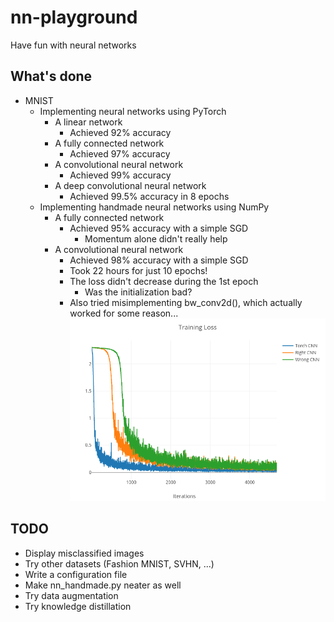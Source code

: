 # nn-playground
 Have fun with neural networks

## What's done
* MNIST
  * Implementing neural networks using PyTorch
    * A linear network
      * Achieved 92% accuracy
    * A fully connected network
      * Achieved 97% accuracy
    * A convolutional neural network
      * Achieved 99% accuracy
    * A deep convolutional neural network
      * Achieved 99.5% accuracy in 8 epochs
  * Implementing handmade neural networks using NumPy
    * A fully connected network
      * Achieved 95% accuracy with a simple SGD
        * Momentum alone didn't really help
    * A convolutional neural network
      * Achieved 98% accuracy with a simple SGD
      * Took 22 hours for just 10 epochs!
      * The loss didn't decrease during the 1st epoch
        * Was the initialization bad?
      * Also tried misimplementing bw_conv2d(), which actually worked for some reason...
        ![](img/cnn_loss_plot.png)

## TODO
  * Display misclassified images
  * Try other datasets (Fashion MNIST, SVHN, ...)
  * Write a configuration file
  * Make nn_handmade.py neater as well
  * Try data augmentation
  * Try knowledge distillation

